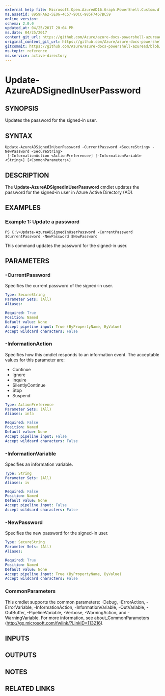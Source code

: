 ```yaml
---
external help file: Microsoft.Open.AzureAD16.Graph.PowerShell.Custom.dll-Help.xml
ms.assetid: 8959FA62-5E06-4C57-90CC-985F7467BC59
online version:
schema: 2.0.0
updated_at: 04/25/2017 20:04 PM
ms.date: 04/25/2017
content_git_url: https://github.com/Azure/azure-docs-powershell-azuread/blob/VinceSmith-patch-4/Azure%20AD%20Cmdlets/AzureAD/v2preview/Update-AzureADSignedInUserPassword.md
original_content_git_url: https://github.com/Azure/azure-docs-powershell-azuread/blob/VinceSmith-patch-4/Azure%20AD%20Cmdlets/AzureAD/v2preview/Update-AzureADSignedInUserPassword.md
gitcommit: https://github.com/Azure/azure-docs-powershell-azuread/blob/c5cc449ee6e2b805fc85a9e05130b06b10899f67
ms.topic: reference
ms.service: active-directory
---
```


# Update-AzureADSignedInUserPassword

## SYNOPSIS
Updates the password for the signed-in user.

## SYNTAX

```
Update-AzureADSignedInUserPassword -CurrentPassword <SecureString> -NewPassword <SecureString>
 [-InformationAction <ActionPreference>] [-InformationVariable <String>] [<CommonParameters>]
```

## DESCRIPTION
The **Update-AzureADSignedInUserPassword** cmdlet updates the password for the signed-in user in Azure Active Directory (AD).

## EXAMPLES

### Example 1: Update a password
```
PS C:\>Update-AzureADSignedInUserPassword -CurrentPassword $CurrentPassword -NewPassword $NewPassword
```

This command updates the password for the signed-in user.

## PARAMETERS

### -CurrentPassword
Specifies the current password of the signed-in user.

```yaml
Type: SecureString
Parameter Sets: (All)
Aliases: 

Required: True
Position: Named
Default value: None
Accept pipeline input: True (ByPropertyName, ByValue)
Accept wildcard characters: False
```

### -InformationAction
Specifies how this cmdlet responds to an information event. The acceptable values for this parameter are:

- Continue
- Ignore
- Inquire
- SilentlyContinue
- Stop
- Suspend

```yaml
Type: ActionPreference
Parameter Sets: (All)
Aliases: infa

Required: False
Position: Named
Default value: None
Accept pipeline input: False
Accept wildcard characters: False
```

### -InformationVariable
Specifies an information variable.

```yaml
Type: String
Parameter Sets: (All)
Aliases: iv

Required: False
Position: Named
Default value: None
Accept pipeline input: False
Accept wildcard characters: False
```

### -NewPassword
Specifies the new password for the signed-in user.

```yaml
Type: SecureString
Parameter Sets: (All)
Aliases: 

Required: True
Position: Named
Default value: None
Accept pipeline input: True (ByPropertyName, ByValue)
Accept wildcard characters: False
```

### CommonParameters
This cmdlet supports the common parameters: -Debug, -ErrorAction, -ErrorVariable, -InformationAction, -InformationVariable, -OutVariable, -OutBuffer, -PipelineVariable, -Verbose, -WarningAction, and -WarningVariable. For more information, see about_CommonParameters (http://go.microsoft.com/fwlink/?LinkID=113216).

## INPUTS

## OUTPUTS

## NOTES

## RELATED LINKS

